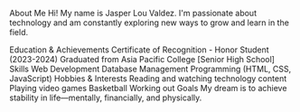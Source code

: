 About Me
Hi! My name is Jasper Lou Valdez. I'm passionate about technology and am constantly exploring new ways to grow and learn in the field.

Education & Achievements
Certificate of Recognition - Honor Student (2023-2024)
Graduated from Asia Pacific College [Senior High School]
Skills
Web Development
Database Management
Programming (HTML, CSS, JavaScript)
Hobbies & Interests
Reading and watching technology content
Playing video games
Basketball
Working out
Goals
My dream is to achieve stability in life—mentally, financially, and physically.